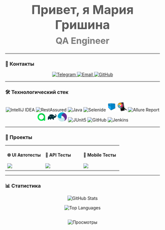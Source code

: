<div align="center">
  <h1 style="font-size: 2.5rem; color: #5A5A5A; margin-bottom: 10px;">Привет, я Мария Гришина</h1>
  <h2 style="font-size: 1.8rem; color: #7A7A7A; margin-top: 0;">QA Engineer</h2>
</div>


---

### 📍 Контакты
<p align="center">
  <a href="https://t.me/mariyalgri">
    <img src="https://img.shields.io/badge/-Telegram-181818?style=for-the-badge&logo=telegram&logoColor=white" alt="Telegram">
  </a>
  <a href="mailto:panch-maria@yandex.ru">
    <img src="https://img.shields.io/badge/-Email-181818?style=for-the-badge&logo=mail.ru&logoColor=white" alt="Email">
  </a>
  <a href="https://github.com/MariaLGri">
    <img src="https://img.shields.io/badge/-GitHub-181818?style=for-the-badge&logo=github&logoColor=white" alt="GitHub">
  </a>
</p>

---
### 🛠 Технологический стек
<p align="center">
  <img width="6%" title="IntelliJ IDEA" src="https://cdn.jsdelivr.net/gh/devicons/devicon/icons/intellij/intellij-original.svg">
  <img width="6%" title="RestAssured" src="https://avatars.githubusercontent.com/u/19369327?s=200&v=4">
  <img width="6%" title="Java" src="https://cdn.jsdelivr.net/gh/devicons/devicon/icons/java/java-original.svg">
  <img width="8%" title="Selenide" src="https://selenide.org/images/selenide-logo-big.png">
  <img width="6%" title="Selenoid" src="icon/Selenoid.svg">
  <img width="6%" title="Appium inspector" src="icon/appium_inspector.png">
  <img width="6%" title="Allure Report" src="https://avatars.githubusercontent.com/u/5879127?s=200&v=4">
  <img width="6%" title="Allure TestOps" src="icon/Allure_TO.svg">
  <img width="6%" title="Gradle" src="icon/Gradle.svg">
  <img width="6%" title="Appium" src="icon/Appium.svg">
  <img width="6%" title="JUnit5" src="https://junit.org/junit5/assets/img/junit5-logo.png">
  <img width="6%" title="GitHub" src="https://cdn.jsdelivr.net/gh/devicons/devicon/icons/github/github-original.svg">
  <img width="6%" title="Jenkins" src="https://cdn.jsdelivr.net/gh/devicons/devicon/icons/jenkins/jenkins-original.svg">
</p>

---


### 🎯 Проекты

<table>
  <tr>
    <td width="33%">
      <h4>🌐 UI Автотесты</h4>
      <a href="https://github.com/MariaLGri/UI_final_project">
        <img src="https://github-readme-stats.vercel.app/api/pin/?username=MariaLGri&repo=UI_final_project&theme=dark" />
      </a>
    </td>
    <td width="33%">
      <h4>🔌 API Тесты</h4>
      <a href="https://github.com/MariaLGri/Api_final_project">
        <img src="https://github-readme-stats.vercel.app/api/pin/?username=MariaLGri&repo=Api_final_project&theme=dark" />
      </a>
    </td>
    <td width="33%">
      <h4>📱 Mobile Тесты</h4>
      <a href="https://github.com/MariaLGri/mobile_automation_final_project">
        <img src="https://github-readme-stats.vercel.app/api/pin/?username=MariaLGri&repo=mobile_automation_final_project&theme=dark" />
      </a>
    </td>
  </tr>
</table>

---

### 📊 Статистика
<div align="center">
  
![GitHub Stats](https://github-readme-stats.vercel.app/api?username=MariaLGri&show_icons=true&bg_color=00000000&title_color=7a7a7a&text_color=9a9a9a&icon_color=5a5a5a&hide_border=true)

![Top Languages](https://github-readme-stats.vercel.app/api/top-langs/?username=MariaLGri&layout=compact&bg_color=00000000&title_color=7a7a7a&text_color=9a9a9a&hide_border=true)

</div>

<div align="center" style="margin-top: 30px;">
  <img src="https://komarev.com/ghpvc/?username=MariaLGri&color=7a7a7a&style=flat-square" alt="Просмотры" />
</div>
